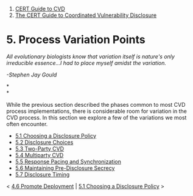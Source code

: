 



1.  [CERT Guide to CVD](index.html)
2.  [The CERT Guide to Coordinated Vulnerability
    Disclosure](The-CERT-Guide-to-Coordinated-Vulnerability-Disclosure_47677443.html)


# 5. Process Variation Points 








*All evolutionary biologists know that variation itself is nature\'s
only irreducible essence...I had to place myself amidst the variation.*

*-Stephen Jay Gould*

*\
*

While the previous section described the phases common to most CVD
process implementations, there is considerable room for variation in the
CVD process. In this section we explore a few of the variations we most
often encounter.

-   [5.1 Choosing a Disclosure
    Policy](5.1-Choosing-a-Disclosure-Policy_47677474.html)
-   [5.2 Disclosure Choices](5.2-Disclosure-Choices_47677475.html)
-   [5.3 Two-Party CVD](5.3-Two-Party-CVD_47677476.html)
-   [5.4 Multiparty CVD](5.4-Multiparty-CVD_47677477.html)
-   [5.5 Response Pacing and
    Synchronization](5.5-Response-Pacing-and-Synchronization_47677479.html)
-   [5.6 Maintaining Pre-Disclosure
    Secrecy](5.6-Maintaining-Pre-Disclosure-Secrecy_47677480.html)
-   [5.7 Disclosure Timing](5.7-Disclosure-Timing_47677481.html)



\< [4.6 Promote Deployment](4.6-Promote-Deployment_47677472.html) \|
[5.1 Choosing a Disclosure
Policy](5.1-Choosing-a-Disclosure-Policy_47677474.html) \>














